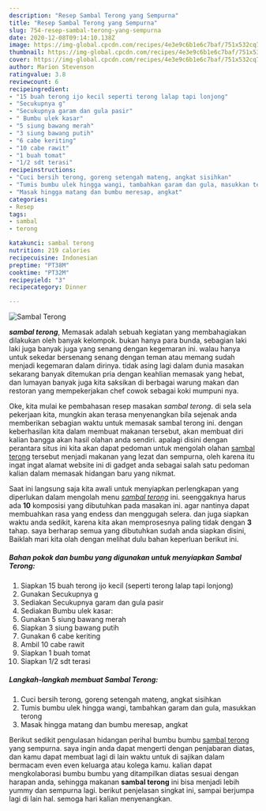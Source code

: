 ```yaml
---
description: "Resep Sambal Terong yang Sempurna"
title: "Resep Sambal Terong yang Sempurna"
slug: 754-resep-sambal-terong-yang-sempurna
date: 2020-12-08T09:14:10.138Z
image: https://img-global.cpcdn.com/recipes/4e3e9c6b1e6c7baf/751x532cq70/sambal-terong-foto-resep-utama.jpg
thumbnail: https://img-global.cpcdn.com/recipes/4e3e9c6b1e6c7baf/751x532cq70/sambal-terong-foto-resep-utama.jpg
cover: https://img-global.cpcdn.com/recipes/4e3e9c6b1e6c7baf/751x532cq70/sambal-terong-foto-resep-utama.jpg
author: Marion Stevenson
ratingvalue: 3.8
reviewcount: 6
recipeingredient:
- "15 buah terong ijo kecil seperti terong lalap tapi lonjong"
- "Secukupnya g"
- "Secukupnya garam dan gula pasir"
- " Bumbu ulek kasar"
- "5 siung bawang merah"
- "3 siung bawang putih"
- "6 cabe keriting"
- "10 cabe rawit"
- "1 buah tomat"
- "1/2 sdt terasi"
recipeinstructions:
- "Cuci bersih terong, goreng setengah mateng, angkat sisihkan"
- "Tumis bumbu ulek hingga wangi, tambahkan garam dan gula, masukkan terong"
- "Masak hingga matang dan bumbu meresap, angkat"
categories:
- Resep
tags:
- sambal
- terong

katakunci: sambal terong 
nutrition: 219 calories
recipecuisine: Indonesian
preptime: "PT38M"
cooktime: "PT32M"
recipeyield: "3"
recipecategory: Dinner

---
```



![Sambal Terong](https://img-global.cpcdn.com/recipes/4e3e9c6b1e6c7baf/751x532cq70/sambal-terong-foto-resep-utama.jpg)

<b><i>sambal terong</i></b>, Memasak adalah sebuah kegiatan yang membahagiakan dilakukan oleh banyak kelompok. bukan hanya para bunda, sebagian laki laki juga banyak juga yang senang dengan kegemaran ini. walau hanya untuk sekedar bersenang senang dengan teman atau memang sudah menjadi kegemaran dalam dirinya. tidak asing lagi dalam dunia masakan sekarang banyak ditemukan pria dengan keahlian memasak yang hebat, dan lumayan banyak juga kita saksikan di berbagai warung makan dan restoran yang mempekerjakan chef cowok sebagai koki mumpuni nya.

Oke, kita mulai ke pembahasan resep masakan <i>sambal terong</i>. di sela sela pekerjaan kita, mungkin akan terasa menyenangkan bila sejenak anda memberikan sebagian waktu untuk memasak sambal terong ini. dengan keberhasilan kita dalam membuat makanan tersebut, akan membuat diri kalian bangga akan hasil olahan anda sendiri. apalagi disini dengan perantara situs ini kita akan dapat pedoman untuk mengolah olahan <u>sambal terong</u> tersebut menjadi makanan yang lezat dan sempurna, oleh karena itu ingat ingat alamat website ini di gadget anda sebagai salah satu pedoman kalian dalam memasak hidangan baru yang nikmat.




Saat ini langsung saja kita awali untuk menyiapkan perlengkapan yang diperlukan dalam mengolah menu <u><i>sambal terong</i></u> ini. seenggaknya harus ada <b>10</b> komposisi yang dibutuhkan pada masakan ini. agar nantinya dapat membuahkan rasa yang endess dan menggugah selera. dan juga siapkan waktu anda sedikit, karena kita akan memprosesnya paling tidak dengan <b>3</b> tahap. saya berharap semua yang dibutuhkan sudah anda siapkan disini, Baiklah mari kita olah dengan melihat dulu bahan keperluan berikut ini.

<!--inarticleads1-->

##### Bahan pokok dan bumbu yang digunakan untuk menyiapkan Sambal Terong:

1. Siapkan 15 buah terong ijo kecil (seperti terong lalap tapi lonjong)
1. Gunakan Secukupnya g
1. Sediakan Secukupnya garam dan gula pasir
1. Sediakan  Bumbu ulek kasar:
1. Gunakan 5 siung bawang merah
1. Siapkan 3 siung bawang putih
1. Gunakan 6 cabe keriting
1. Ambil 10 cabe rawit
1. Siapkan 1 buah tomat
1. Siapkan 1/2 sdt terasi




<!--inarticleads2-->

##### Langkah-langkah membuat Sambal Terong:

1. Cuci bersih terong, goreng setengah mateng, angkat sisihkan
1. Tumis bumbu ulek hingga wangi, tambahkan garam dan gula, masukkan terong
1. Masak hingga matang dan bumbu meresap, angkat




Berikut sedikit pengulasan hidangan perihal bumbu bumbu <u>sambal terong</u> yang sempurna. saya ingin anda dapat mengerti dengan penjabaran diatas, dan kamu dapat membuat lagi di lain waktu untuk di sajikan dalam bermacam even even keluarga atau kolega kamu. kalian dapat mengkolaborasi bumbu bumbu yang ditampilkan diatas sesuai dengan harapan anda, sehingga makanan <b>sambal terong</b> ini bisa menjadi lebih yummy dan sempurna lagi. berikut penjelasan singkat ini, sampai berjumpa lagi di lain hal. semoga hari kalian menyenangkan.
